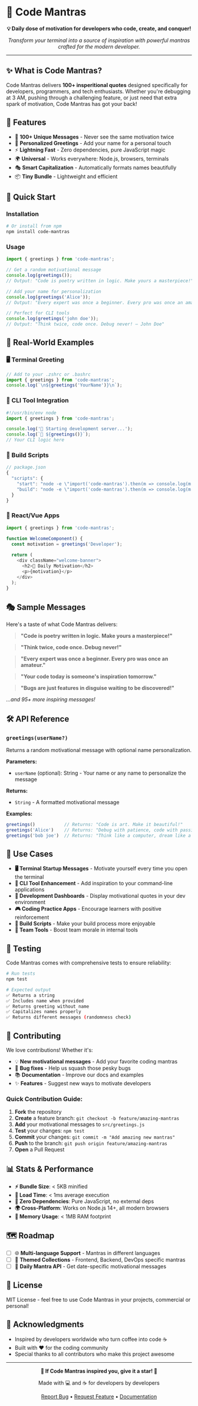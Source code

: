 # 🚀 Code Mantras

<div align="center">

**💡 Daily dose of motivation for developers who code, create, and conquer!**

*Transform your terminal into a source of inspiration with powerful mantras crafted for the modern developer.*

</div>

---

## ✨ What is Code Mantras?

Code Mantras delivers **100+ insperitional quotes** designed specifically for developers, programmers, and tech enthusiasts. Whether you're debugging at 3 AM, pushing through a challenging feature, or just need that extra spark of motivation, Code Mantras has got your back!

## 🎯 Features

- 🎲 **100+ Unique Messages** - Never see the same motivation twice
- 🎨 **Personalized Greetings** - Add your name for a personal touch
- ⚡ **Lightning Fast** - Zero dependencies, pure JavaScript magic
- 🌍 **Universal** - Works everywhere: Node.js, browsers, terminals
- 🎭 **Smart Capitalization** - Automatically formats names beautifully
- 📦 **Tiny Bundle** - Lightweight and efficient

## 🚀 Quick Start

### Installation

```bash
# Or install from npm
npm install code-mantras
```

### Usage

```javascript
import { greetings } from 'code-mantras';

// Get a random motivational message
console.log(greetings());
// Output: "Code is poetry written in logic. Make yours a masterpiece!"

// Add your name for personalization
console.log(greetings('Alice'));
// Output: "Every expert was once a beginner. Every pro was once an amateur. — Alice"

// Perfect for CLI tools
console.log(greetings('john doe'));
// Output: "Think twice, code once. Debug never! — John Doe"
```

## 🎪 Real-World Examples

### 🖥️ Terminal Greeting
```javascript
// Add to your .zshrc or .bashrc
import { greetings } from 'code-mantras';
console.log(`\n${greetings('YourName')}\n`);
```

### 🤖 CLI Tool Integration
```javascript
#!/usr/bin/env node
import { greetings } from 'code-mantras';

console.log('🚀 Starting development server...');
console.log(`💭 ${greetings()}`);
// Your CLI logic here
```

### 🎯 Build Scripts
```javascript
// package.json
{
  "scripts": {
    "start": "node -e \"import('code-mantras').then(m => console.log(m.greetings()))\" && your-start-command",
    "build": "node -e \"import('code-mantras').then(m => console.log(m.greetings()))\" && your-build-command"
  }
}
```

### 🎨 React/Vue Apps
```javascript
import { greetings } from 'code-mantras';

function WelcomeComponent() {
  const motivation = greetings('Developer');
  
  return (
    <div className="welcome-banner">
      <h2>🎯 Daily Motivation</h2>
      <p>{motivation}</p>
    </div>
  );
}
```

## 🎭 Sample Messages

Here's a taste of what Code Mantras delivers:

> **"Code is poetry written in logic. Make yours a masterpiece!"**

> **"Think twice, code once. Debug never!"**

> **"Every expert was once a beginner. Every pro was once an amateur."**

> **"Your code today is someone's inspiration tomorrow."**

> **"Bugs are just features in disguise waiting to be discovered!"**

*...and 95+ more inspiring messages!*

## 🛠️ API Reference

### `greetings(userName?)`

Returns a random motivational message with optional name personalization.

**Parameters:**
- `userName` (optional): String - Your name or any name to personalize the message

**Returns:**
- `String` - A formatted motivational message

**Examples:**
```javascript
greetings()           // Returns: "Code is art. Make it beautiful!"
greetings('Alice')    // Returns: "Debug with patience, code with passion! — Alice"
greetings('bob joe')  // Returns: "Think like a computer, dream like a human! — Bob Joe"
```

## 🎯 Use Cases

- **🖥️ Terminal Startup Messages** - Motivate yourself every time you open the terminal
- **🤖 CLI Tool Enhancement** - Add inspiration to your command-line applications  
- **📱 Development Dashboards** - Display motivational quotes in your dev environment
- **🎮 Coding Practice Apps** - Encourage learners with positive reinforcement
- **🚀 Build Scripts** - Make your build process more enjoyable
- **💼 Team Tools** - Boost team morale in internal tools

## 🧪 Testing

Code Mantras comes with comprehensive tests to ensure reliability:

```bash
# Run tests
npm test

# Expected output
✅ Returns a string
✅ Includes name when provided  
✅ Returns greeting without name
✅ Capitalizes names properly
✅ Returns different messages (randomness check)
```

## 🤝 Contributing

We love contributions! Whether it's:

- 💡 **New motivational messages** - Add your favorite coding mantras
- 🐛 **Bug fixes** - Help us squash those pesky bugs
- 📚 **Documentation** - Improve our docs and examples
- ✨ **Features** - Suggest new ways to motivate developers

### Quick Contribution Guide:

1. **Fork** the repository
2. **Create** a feature branch: `git checkout -b feature/amazing-mantras`
3. **Add** your motivational messages to `src/greetings.js`
4. **Test** your changes: `npm test`
5. **Commit** your changes: `git commit -m "Add amazing new mantras"`
6. **Push** to the branch: `git push origin feature/amazing-mantras`
7. **Open** a Pull Request

## 📊 Stats & Performance

- **⚡ Bundle Size**: < 5KB minified
- **🚀 Load Time**: < 1ms average execution
- **🎯 Zero Dependencies**: Pure JavaScript, no external deps
- **🌍 Cross-Platform**: Works on Node.js 14+, all modern browsers
- **💾 Memory Usage**: < 1MB RAM footprint

## 🗺️ Roadmap

- [ ] 🌐 **Multi-language Support** - Mantras in different languages
- [ ] 🎨 **Themed Collections** - Frontend, Backend, DevOps specific mantras
- [ ] 📅 **Daily Mantra API** - Get date-specific motivational messages

## 📜 License

MIT License - feel free to use Code Mantras in your projects, commercial or personal!

## 🙏 Acknowledgments

- Inspired by developers worldwide who turn coffee into code ☕
- Built with ❤️ for the coding community
- Special thanks to all contributors who make this project awesome

---

<div align="center">

**🌟 If Code Mantras inspired you, give it a star! 🌟**

Made with 💻 and ☕ for developers by developers

[Report Bug](https://github.com/viveksojitra/code-mantras/issues) • [Request Feature](https://github.com/viveksojitra/code-mantras/issues) • [Documentation](https://github.com/viveksojitra/code-mantras#readme)

</div>
